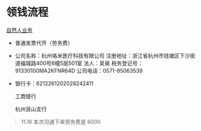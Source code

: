 # 领钱流程

[自然人业务](https://tpass.zhejiang.chinatax.gov.cn:8443/#/login?redirect_uri=https%3A%2F%2Fetax.zhejiang.chinatax.gov.cn%2Fzjgfdzswj%2Fmain%2Fkx%2Fskip.html%3Fservice%3Dhttps%3A%2F%2Fetax.zhejiang.chinatax.gov.cn%2Fzjgfdzswj%2Fmain%2Fhome%2Fwdxx%2Findex.html&client_id=xdf6a5cd4cx74bfca46x3bbfcxa4c4xf&response_type=code&state=test)

- 普通发票代开（劳务费）

- 公司名称：杭州珞米医疗科技有限公司
  注册地址：浙江省杭州市钱塘区下沙街道福城路400号6幢5层501室
  法人：吴昊
  税务登记号：91330100MA2KFNR64D
  公司电话：0571-85063539

- 银行卡：6212261202028242411

  工商银行

  杭州艮山支行

> 11.16 本次沟通下来劳务费是 6000